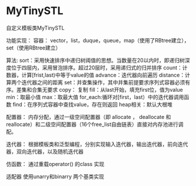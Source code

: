 # MyTinySTL

自定义模板类MyTinySTL

功能实现：
容器：
	vector，list，duque，queue，map（使用了RBtree建立），set（使用RBtree建立）

算法:
	sort：采用快速排序中递归树阈值的思想。当数量在20以内时，即递归树深度位于四层内，采用冒泡排序。超过20层时，采用递归式的归并排序
	count：计数器，计算[frist,last)中等于value的值
	advance：迭代器向前遍历
	distance：计算两个迭代器之间的距离
	set：并查集操作，其中并集前提要求序列式容器必须有序。差集和合集无要求
	copy： 复制
	fill：从last开始，填充first位，值为value
	min：取最小值
	max：取最大值
	for_each:循环对[first，last）中的迭代器调用函数
	find：在序列式容器中查找value，存在则返回
	heap相关：默认大根堆

配置器：
	内存分配，通过一级空间配置器（即 allocate ， deallocate 和 reallocate）和二级空间配置器（16个free_list自由链表）直接对内存池进行调配。

迭代器：
	根据模板类和泛型编程，分别实现输入迭代器，输出迭代器，前向迭代器，双向迭代器，以及随机迭代器

仿函数：
	通过重载operator() 的class 实现

适配器
	使用unarry和binarry 两个基类实现
	

